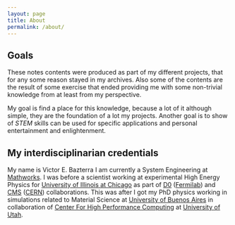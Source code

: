 ```yaml
---
layout: page
title: About
permalink: /about/
---
```


## Goals

These notes contents were produced as part of my different projects, that for any some reason stayed in my archives. Also some of the contents are the result of some exercise that ended providing me with some non-trivial knowledge from at least from my perspective.

My goal is find a place for this knowledge, because a lot of it although simple, they are the foundation of a lot my projects. Another goal is to show of *STEM* skills can be used for specific applications and personal entertainment and enlightenment.

## My interdisciplinarian credentials

My name is Victor E. Bazterra I am currently a System Engineering at [Mathworks](https://www.mathworks.com/). I was before a scientist working at experimental High Energy Physics for [University of Illinois at Chicago](https://phys.uic.edu/) as part of [D0](https://www-d0.fnal.gov/) ([Fermilab](http://www.fnal.gov/)) and [CMS](https://home.cern/about/experiments/cms) ([CERN](https://home.cern/)) collaborations. This was after I got my PhD physics working in
simulations related to Material Science at [University of Buenos Aires](https://www.df.uba.ar/es/)
in collaboration of [Center For High Performance Computing](https://www.chpc.utah.edu/) at [University of Utah](https://www.utah.edu/).
